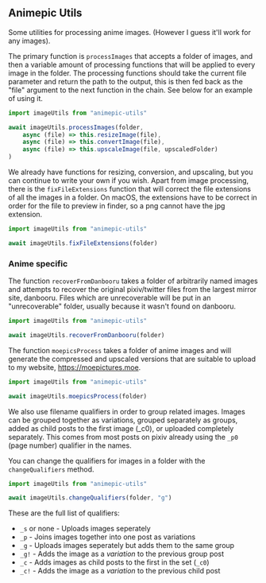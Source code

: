 ## Animepic Utils

Some utilities for processing anime images. (However I guess it'll work for any images).

The primary function is `processImages` that accepts a folder of images, and then a variable 
amount of processing functions that will be applied to every image in the folder. The processing functions 
should take the current file parameter and return the path to the output, this is then fed back as the 
"file" argument to the next function in the chain. See below for an example of using it.

```ts
import imageUtils from "animepic-utils"

await imageUtils.processImages(folder, 
    async (file) => this.resizeImage(file),
    async (file) => this.convertImage(file),
    async (file) => this.upscaleImage(file, upscaledFolder)
)
```

We already have functions for resizing, conversion, and upscaling, but you can continue to write your 
own if you wish. Apart from image processing, there is the `fixFileExtensions` function that will correct 
the file extensions of all the images in a folder. On macOS, the extensions have to be correct in order for 
the file to preview in finder, so a png cannot have the jpg extension.

```ts
import imageUtils from "animepic-utils"

await imageUtils.fixFileExtensions(folder)
```

### Anime specific

The function `recoverFromDanbooru` takes a folder of arbitrarily named images and attempts to recover 
the original pixiv/twitter files from the largest mirror site, danbooru. Files which are unrecoverable 
will be put in an "unrecoverable" folder, usually because it wasn't found on danbooru. 

```ts
import imageUtils from "animepic-utils"

await imageUtils.recoverFromDanbooru(folder)
```

The function `moepicsProcess` takes a folder of anime images and will generate the compressed 
and upscaled versions that are suitable to upload to my website, https://moepictures.moe. 

```ts
import imageUtils from "animepic-utils"

await imageUtils.moepicsProcess(folder)
```

We also use filename qualifiers in order to group related images. Images can be grouped together 
as variations, grouped separately as groups, added as child posts to the first image (_c0), or 
uploaded completely separately. This comes from most posts on pixiv already using the `_p0` (page number) 
qualifier in the names.

You can change the qualifiers for images in a folder with the `changeQualifiers` method.

```ts
import imageUtils from "animepic-utils"

await imageUtils.changeQualifiers(folder, "g")
```

These are the full list of qualifiers:

- `_s` or none - Uploads images seperately
- `_p` - Joins images together into one post as variations
- `_g` - Uploads images seperately but adds them to the same group
- `_g!` - Adds the image as a *variation* to the previous group post
- `_c` - Adds images as child posts to the first in the set (`_c0`)
- `_c!` - Adds the image as a *variation* to the previous child post